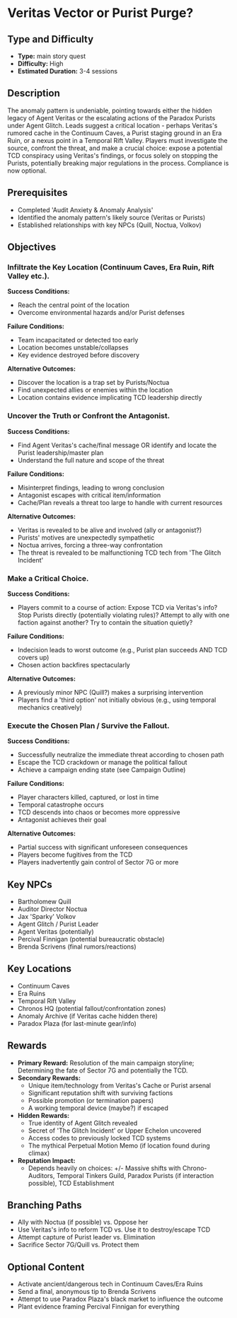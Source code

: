 # Veritas Vector or Purist Purge?

## Type and Difficulty
- **Type:** main story quest
- **Difficulty:** High
- **Estimated Duration:** 3-4 sessions

## Description
The anomaly pattern is undeniable, pointing towards either the hidden legacy of Agent Veritas or the escalating actions of the Paradox Purists under Agent Glitch. Leads suggest a critical location - perhaps Veritas's rumored cache in the Continuum Caves, a Purist staging ground in an Era Ruin, or a nexus point in a Temporal Rift Valley. Players must investigate the source, confront the threat, and make a crucial choice: expose a potential TCD conspiracy using Veritas's findings, or focus solely on stopping the Purists, potentially breaking major regulations in the process. Compliance is now optional.

## Prerequisites
- Completed 'Audit Anxiety & Anomaly Analysis'
- Identified the anomaly pattern's likely source (Veritas or Purists)
- Established relationships with key NPCs (Quill, Noctua, Volkov)

## Objectives
### Infiltrate the Key Location (Continuum Caves, Era Ruin, Rift Valley etc.).

**Success Conditions:**
- Reach the central point of the location
- Overcome environmental hazards and/or Purist defenses

**Failure Conditions:**
- Team incapacitated or detected too early
- Location becomes unstable/collapses
- Key evidence destroyed before discovery

**Alternative Outcomes:**
- Discover the location is a trap set by Purists/Noctua
- Find unexpected allies or enemies within the location
- Location contains evidence implicating TCD leadership directly
### Uncover the Truth or Confront the Antagonist.

**Success Conditions:**
- Find Agent Veritas's cache/final message OR identify and locate the Purist leadership/master plan
- Understand the full nature and scope of the threat

**Failure Conditions:**
- Misinterpret findings, leading to wrong conclusion
- Antagonist escapes with critical item/information
- Cache/Plan reveals a threat too large to handle with current resources

**Alternative Outcomes:**
- Veritas is revealed to be alive and involved (ally or antagonist?)
- Purists' motives are unexpectedly sympathetic
- Noctua arrives, forcing a three-way confrontation
- The threat is revealed to be malfunctioning TCD tech from 'The Glitch Incident'
### Make a Critical Choice.

**Success Conditions:**
- Players commit to a course of action: Expose TCD via Veritas's info? Stop Purists directly (potentially violating rules)? Attempt to ally with one faction against another? Try to contain the situation quietly?

**Failure Conditions:**
- Indecision leads to worst outcome (e.g., Purist plan succeeds AND TCD covers up)
- Chosen action backfires spectacularly

**Alternative Outcomes:**
- A previously minor NPC (Quill?) makes a surprising intervention
- Players find a 'third option' not initially obvious (e.g., using temporal mechanics creatively)
### Execute the Chosen Plan / Survive the Fallout.

**Success Conditions:**
- Successfully neutralize the immediate threat according to chosen path
- Escape the TCD crackdown or manage the political fallout
- Achieve a campaign ending state (see Campaign Outline)

**Failure Conditions:**
- Player characters killed, captured, or lost in time
- Temporal catastrophe occurs
- TCD descends into chaos or becomes more oppressive
- Antagonist achieves their goal

**Alternative Outcomes:**
- Partial success with significant unforeseen consequences
- Players become fugitives from the TCD
- Players inadvertently gain control of Sector 7G or more

## Key NPCs
- Bartholomew Quill
- Auditor Director Noctua
- Jax 'Sparky' Volkov
- Agent Glitch / Purist Leader
- Agent Veritas (potentially)
- Percival Finnigan (potential bureaucratic obstacle)
- Brenda Scrivens (final rumors/reactions)

## Key Locations
- Continuum Caves
- Era Ruins
- Temporal Rift Valley
- Chronos HQ (potential fallout/confrontation zones)
- Anomaly Archive (if Veritas cache hidden there)
- Paradox Plaza (for last-minute gear/info)

## Rewards
- **Primary Reward:** Resolution of the main campaign storyline; Determining the fate of Sector 7G and potentially the TCD.
- **Secondary Rewards:**
  - Unique item/technology from Veritas's Cache or Purist arsenal
  - Significant reputation shift with surviving factions
  - Possible promotion (or termination papers)
  - A working temporal device (maybe?) if escaped
- **Hidden Rewards:**
  - True identity of Agent Glitch revealed
  - Secret of 'The Glitch Incident' or Upper Echelon uncovered
  - Access codes to previously locked TCD systems
  - The mythical Perpetual Motion Memo (if location found during climax)
- **Reputation Impact:**
  - Depends heavily on choices: +/- Massive shifts with Chrono-Auditors, Temporal Tinkers Guild, Paradox Purists (if interaction possible), TCD Establishment

## Branching Paths
- Ally with Noctua (if possible) vs. Oppose her
- Use Veritas's info to reform TCD vs. Use it to destroy/escape TCD
- Attempt capture of Purist leader vs. Elimination
- Sacrifice Sector 7G/Quill vs. Protect them

## Optional Content
- Activate ancient/dangerous tech in Continuum Caves/Era Ruins
- Send a final, anonymous tip to Brenda Scrivens
- Attempt to use Paradox Plaza's black market to influence the outcome
- Plant evidence framing Percival Finnigan for everything
